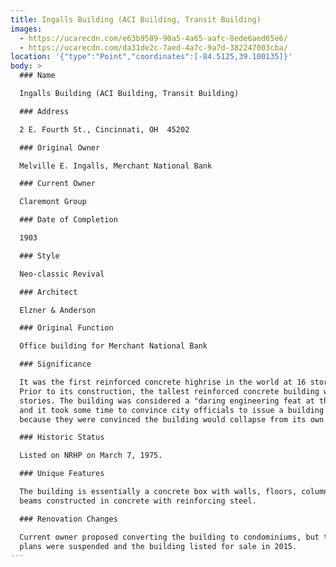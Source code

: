 ```yaml
---
title: Ingalls Building (ACI Building, Transit Building)
images:
  - https://ucarecdn.com/e63b9589-90a5-4a65-aafc-8ede6aed65e6/
  - https://ucarecdn.com/da31de2c-7aed-4a7c-9a7d-382247003cba/
location: '{"type":"Point","coordinates":[-84.5125,39.100135]}'
body: >
  ### Name

  Ingalls Building (ACI Building, Transit Building)

  ### Address

  2 E. Fourth St., Cincinnati, OH  45202

  ### Original Owner

  Melville E. Ingalls, Merchant National Bank

  ### Current Owner

  Claremont Group

  ### Date of Completion

  1903

  ### Style

  Neo-classic Revival

  ### Architect

  Elzner & Anderson

  ### Original Function

  Office building for Merchant National Bank

  ### Significance

  It was the first reinforced concrete highrise in the world at 16 stories. 
  Prior to its construction, the tallest reinforced concrete building was only 6
  stories. The building was considered a "daring engineering feat at the time,"
  and it took some time to convince city officials to issue a building permit
  because they were convinced the building would collapse from its own weight. 

  ### Historic Status

  Listed on NRHP on March 7, 1975.

  ### Unique Features

  The building is essentially a concrete box with walls, floors, columns, and
  beams constructed in concrete with reinforcing steel.

  ### Renovation Changes

  Current owner proposed converting the building to condominiums, but these
  plans were suspended and the building listed for sale in 2015.
---
```


